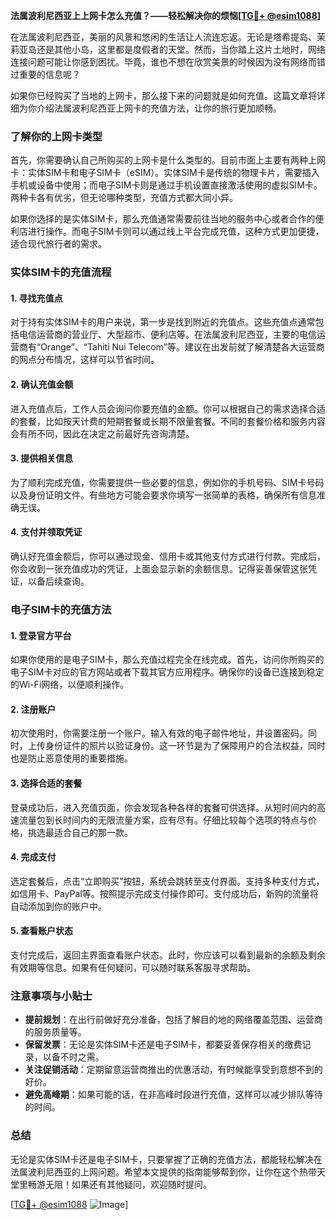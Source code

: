 **法属波利尼西亚上上网卡怎么充值？——轻松解决你的烦恼[[TG💪+ @esim1088](https://t.me/s/esim1088)]**

在法属波利尼西亚，美丽的风景和悠闲的生活让人流连忘返。无论是塔希提岛、茉莉亚岛还是其他小岛，这里都是度假者的天堂。然而，当你踏上这片土地时，网络连接问题可能让你感到困扰。毕竟，谁也不想在欣赏美景的时候因为没有网络而错过重要的信息呢？

如果你已经购买了当地的上网卡，那么接下来的问题就是如何充值。这篇文章将详细为你介绍法属波利尼西亚上网卡的充值方法，让你的旅行更加顺畅。

### 了解你的上网卡类型

首先，你需要确认自己所购买的上网卡是什么类型的。目前市面上主要有两种上网卡：实体SIM卡和电子SIM卡（eSIM）。实体SIM卡是传统的物理卡片，需要插入手机或设备中使用；而电子SIM卡则是通过手机设置直接激活使用的虚拟SIM卡。两种卡各有优劣，但无论哪种类型，充值方式都大同小异。

如果你选择的是实体SIM卡，那么充值通常需要前往当地的服务中心或者合作的便利店进行操作。而电子SIM卡则可以通过线上平台完成充值，这种方式更加便捷，适合现代旅行者的需求。

### 实体SIM卡的充值流程

#### 1. 寻找充值点
对于持有实体SIM卡的用户来说，第一步是找到附近的充值点。这些充值点通常包括电信运营商的营业厅、大型超市、便利店等。在法属波利尼西亚，主要的电信运营商有“Orange”、“Tahiti Nui Telecom”等。建议在出发前就了解清楚各大运营商的网点分布情况，这样可以节省时间。

#### 2. 确认充值金额
进入充值点后，工作人员会询问你要充值的金额。你可以根据自己的需求选择合适的套餐，比如按天计费的短期套餐或长期不限量套餐。不同的套餐价格和服务内容会有所不同，因此在决定之前最好先咨询清楚。

#### 3. 提供相关信息
为了顺利完成充值，你需要提供一些必要的信息，例如你的手机号码、SIM卡号码以及身份证明文件。有些地方可能会要求你填写一张简单的表格，确保所有信息准确无误。

#### 4. 支付并领取凭证
确认好充值金额后，你可以通过现金、信用卡或其他支付方式进行付款。完成后，你会收到一张充值成功的凭证，上面会显示新的余额信息。记得妥善保管这张凭证，以备后续查询。

### 电子SIM卡的充值方法

#### 1. 登录官方平台
如果你使用的是电子SIM卡，那么充值过程完全在线完成。首先，访问你所购买的电子SIM卡对应的官方网站或者下载其官方应用程序。确保你的设备已连接到稳定的Wi-Fi网络，以便顺利操作。

#### 2. 注册账户
初次使用时，你需要注册一个账户。输入有效的电子邮件地址，并设置密码。同时，上传身份证件的照片以验证身份。这一环节是为了保障用户的合法权益，同时也是防止恶意使用的重要措施。

#### 3. 选择合适的套餐
登录成功后，进入充值页面，你会发现各种各样的套餐可供选择。从短时间内的高速流量包到长时间内的无限流量方案，应有尽有。仔细比较每个选项的特点与价格，挑选最适合自己的那一款。

#### 4. 完成支付
选定套餐后，点击“立即购买”按钮，系统会跳转至支付界面。支持多种支付方式，如信用卡、PayPal等。按照提示完成支付操作即可。支付成功后，新购的流量将自动添加到你的账户中。

#### 5. 查看账户状态
支付完成后，返回主界面查看账户状态。此时，你应该可以看到最新的余额及剩余有效期等信息。如果有任何疑问，可以随时联系客服寻求帮助。

### 注意事项与小贴士

- **提前规划**：在出行前做好充分准备，包括了解目的地的网络覆盖范围、运营商的服务质量等。
- **保留发票**：无论是实体SIM卡还是电子SIM卡，都要妥善保存相关的缴费记录，以备不时之需。
- **关注促销活动**：定期留意运营商推出的优惠活动，有时候能享受到意想不到的好价。
- **避免高峰期**：如果可能的话，在非高峰时段进行充值，这样可以减少排队等待的时间。

### 总结

无论是实体SIM卡还是电子SIM卡，只要掌握了正确的充值方法，都能轻松解决在法属波利尼西亚的上网问题。希望本文提供的指南能够帮到你，让你在这个热带天堂里畅游无阻！如果还有其他疑问，欢迎随时提问。

[[TG💪+ @esim1088](https://t.me/s/esim1088) ![Image](https://i.postimg.cc/4NQfJmqS/Snipaste-2025-05-13-00-14-12.png)]